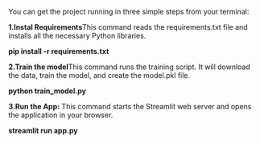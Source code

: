 You can get the project running in three simple steps from your terminal:

**1.Instal Requirements**This command reads the requirements.txt file and installs all the necessary Python libraries.

**pip install -r requirements.txt**

**2.Train the model**This command runs the training script. It will download the data, train the model, and create the model.pkl file.

**python train_model.py**

**3.Run the App:** This command starts the Streamlit web server and opens the application in your browser.

**streamlit run app.py**
